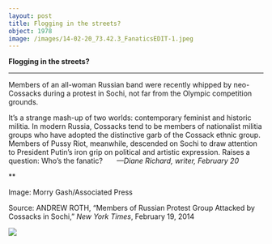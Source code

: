 ```yaml
---
layout: post
title: Flogging in the streets?
object: 1978
image: /images/14-02-20_73.42.3_FanaticsEDIT-1.jpeg
---
```

**Flogging in the streets?**

****

Members of an all-woman Russian band were recently whipped by neo-Cossacks during a protest in Sochi, not far from the Olympic competition grounds.

It’s a strange mash-up of two worlds: contemporary feminist and historic militia. In modern Russia, Cossacks tend to be members of nationalist militia groups who have adopted the distinctive garb of the Cossack ethnic group. Members of Pussy Riot, meanwhile, descended on Sochi to draw attention to President Putin’s iron grip on political and artistic expression. Raises a question: Who’s the fanatic?       *—Diane Richard, writer, February 20*

**

Image: Morry Gash/Associated Press

Source: ANDREW ROTH, “Members of Russian Protest Group Attacked by Cossacks in Sochi,” *New York Times*, February 19, 2014

![]({{siteurl.base}}/images/14-02-20_73.42.3_FanaticsEDIT-1.jpeg)
